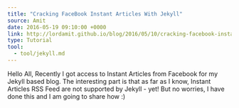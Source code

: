 ```yaml
---
title: "Cracking FaceBook Instant Articles With Jekyll"
source: Amit
date: 2016-05-19 09:10:00 +0000
link: http://lordamit.github.io/blog/2016/05/10/cracking-facebook-instant-articles-with-jekyll-rss-feed/
type: Tutorial
tool:
  - tool/jekyll.md
---
```

Hello All, Recently I got access to Instant Articles from Facebook for my Jekyll based blog. The interesting part is that as far as I know, Instant Articles RSS Feed are not supported by Jekyll - yet! But no worries, I have done this and I am going to share how :)





